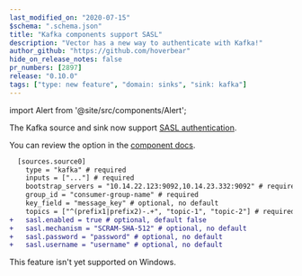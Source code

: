 ```yaml
---
last_modified_on: "2020-07-15"
$schema: ".schema.json"
title: "Kafka components support SASL"
description: "Vector has a new way to authenticate with Kafka!"
author_github: "https://github.com/hoverbear"
hide_on_release_notes: false
pr_numbers: [2897]
release: "0.10.0"
tags: ["type: new feature", "domain: sinks", "sink: kafka"]
---
```


import Alert from '@site/src/components/Alert';

The Kafka source and sink now support [SASL authentication][urls.kafka_sasl].

You can review the option in the [component docs][urls.vector_sink_kafka_sasl].

```diff title="vector.toml"
  [sources.source0]
    type = "kafka" # required
    inputs = ["..."] # required
    bootstrap_servers = "10.14.22.123:9092,10.14.23.332:9092" # required
    group_id = "consumer-group-name" # required
    key_field = "message_key" # optional, no default
    topics = ["^(prefix1|prefix2)-.+", "topic-1", "topic-2"] # required
+   sasl.enabled = true # optional, default false
+   sasl.mechanism = "SCRAM-SHA-512" # optional, no default
+   sasl.password = "password" # optional, no default
+   sasl.username = "username" # optional, no default
```

<Alert type="warning">

This feature isn't yet supported on Windows.

</Alert>

[urls.kafka_sasl]: https://docs.confluent.io/current/kafka/authentication_sasl/index.html
[urls.vector_sink_kafka_sasl]: https://vector.dev/docs/reference/sources/kafka/#sasl
